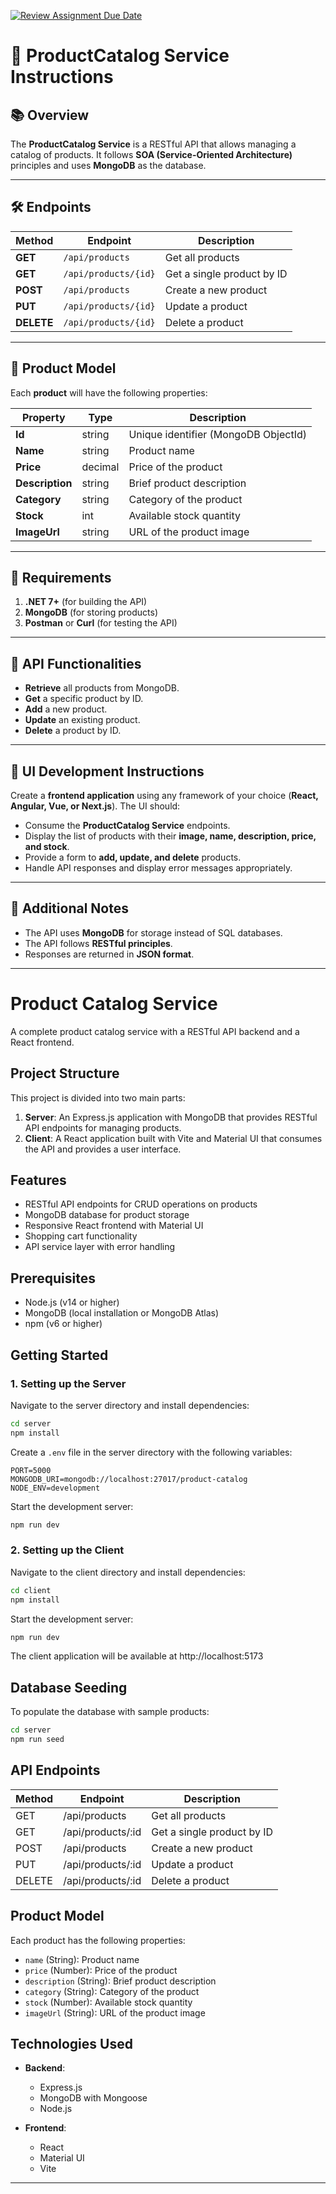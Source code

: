 [![Review Assignment Due Date](https://classroom.github.com/assets/deadline-readme-button-22041afd0340ce965d47ae6ef1cefeee28c7c493a6346c4f15d667ab976d596c.svg)](https://classroom.github.com/a/vWeu2Z3_)
# 📌 ProductCatalog Service Instructions

## 📚 Overview
The **ProductCatalog Service** is a RESTful API that allows managing a catalog of products. It follows **SOA (Service-Oriented Architecture)** principles and uses **MongoDB** as the database.  

---

## 🛠 Endpoints

| Method  | Endpoint                 | Description                      |
|---------|--------------------------|----------------------------------|
| **GET**  | `/api/products`          | Get all products                |
| **GET**  | `/api/products/{id}`     | Get a single product by ID      |
| **POST** | `/api/products`          | Create a new product            |
| **PUT**  | `/api/products/{id}`     | Update a product                |
| **DELETE** | `/api/products/{id}`  | Delete a product                |

---

## 📂 Product Model
Each **product** will have the following properties:  

| Property    | Type     | Description                          |
|------------|---------|--------------------------------------|
| **Id**      | string  | Unique identifier (MongoDB ObjectId) |
| **Name**    | string  | Product name                         |
| **Price**   | decimal | Price of the product                 |
| **Description** | string  | Brief product description      |
| **Category** | string  | Category of the product             |
| **Stock**   | int     | Available stock quantity            |
| **ImageUrl** | string  | URL of the product image            |

---

## 📌 Requirements
1. **.NET 7+** (for building the API)  
2. **MongoDB** (for storing products)  
3. **Postman** or **Curl** (for testing the API)  

---

## 📂 API Functionalities
- **Retrieve** all products from MongoDB.  
- **Get** a specific product by ID.  
- **Add** a new product.  
- **Update** an existing product.  
- **Delete** a product by ID.  

---

## 🎨 UI Development Instructions
Create a **frontend application** using any framework of your choice (**React, Angular, Vue, or Next.js**). The UI should:
- Consume the **ProductCatalog Service** endpoints.
- Display the list of products with their **image, name, description, price, and stock**.
- Provide a form to **add, update, and delete** products.
- Handle API responses and display error messages appropriately.

---

## 🔹 Additional Notes
- The API uses **MongoDB** for storage instead of SQL databases.  
- The API follows **RESTful principles**.  
- Responses are returned in **JSON format**.  

---

# Product Catalog Service

A complete product catalog service with a RESTful API backend and a React frontend.

## Project Structure

This project is divided into two main parts:

1. **Server**: An Express.js application with MongoDB that provides RESTful API endpoints for managing products.
2. **Client**: A React application built with Vite and Material UI that consumes the API and provides a user interface.

## Features

- RESTful API endpoints for CRUD operations on products
- MongoDB database for product storage
- Responsive React frontend with Material UI
- Shopping cart functionality
- API service layer with error handling

## Prerequisites

- Node.js (v14 or higher)
- MongoDB (local installation or MongoDB Atlas)
- npm (v6 or higher)

## Getting Started

### 1. Setting up the Server

Navigate to the server directory and install dependencies:

```bash
cd server
npm install
```

Create a `.env` file in the server directory with the following variables:

```
PORT=5000
MONGODB_URI=mongodb://localhost:27017/product-catalog
NODE_ENV=development
```

Start the development server:

```bash
npm run dev
```

### 2. Setting up the Client

Navigate to the client directory and install dependencies:

```bash
cd client
npm install
```

Start the development server:

```bash
npm run dev
```

The client application will be available at http://localhost:5173

## Database Seeding

To populate the database with sample products:

```bash
cd server
npm run seed
```

## API Endpoints

| Method | Endpoint          | Description                   |
|--------|-------------------|-------------------------------|
| GET    | /api/products     | Get all products              |
| GET    | /api/products/:id | Get a single product by ID    |
| POST   | /api/products     | Create a new product          |
| PUT    | /api/products/:id | Update a product              |
| DELETE | /api/products/:id | Delete a product              |

## Product Model

Each product has the following properties:

- `name` (String): Product name
- `price` (Number): Price of the product
- `description` (String): Brief product description
- `category` (String): Category of the product
- `stock` (Number): Available stock quantity
- `imageUrl` (String): URL of the product image

## Technologies Used

- **Backend**:
  - Express.js
  - MongoDB with Mongoose
  - Node.js

- **Frontend**:
  - React
  - Material UI
  - Vite

---
